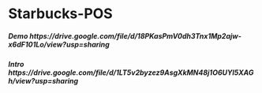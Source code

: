 # Starbucks-POS

<h5>Demo
https://drive.google.com/file/d/18PKasPmV0dh3Tnx1Mp2ajw-x6dF101Lo/view?usp=sharing
<h5>Intro
https://drive.google.com/file/d/1LT5v2byzez9AsgXkMN48j1O6UYl5XAGh/view?usp=sharing


